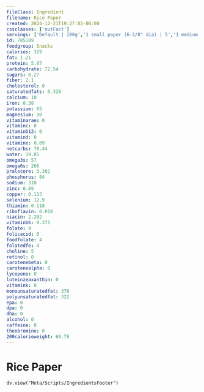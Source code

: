 ```yaml
---
fileClass: Ingredient
filename: Rice Paper
created: 2024-12-21T19:27:02-06:00
cssclasses: ['nutFact']
servings: ['Default | 100g','1 small paper (6-3/8" dia) | 5','1 medium paper (8-5/8" dia) | 15','1 large paper (12-3/8" dia) | 20']
id: 785189
foodgroup: Snacks
calories: 329
fat: 1.21
protein: 5.07
carbohydrate: 72.54
sugars: 0.27
fiber: 2.1
cholesterol: 0
saturatedfats: 0.328
calcium: 10
iron: 0.38
potassium: 65
magnesium: 30
vitaminarae: 0
vitaminc: 0
vitaminb12: 0
vitamind: 0
vitamine: 0.09
netcarbs: 70.44
water: 19.85
omega3s: 57
omega6s: 266
pralscore: 3.302
phosphorus: 84
sodium: 310
zinc: 0.69
copper: 0.113
selenium: 12.9
thiamin: 0.118
riboflavin: 0.018
niacin: 2.202
vitaminb6: 0.371
folate: 4
folicacid: 0
foodfolate: 4
folatedfe: 4
choline: 5
retinol: 0
carotenebeta: 0
carotenealpha: 0
lycopene: 0
luteinzeaxanthin: 0
vitamink: 0
monounsaturatedfat: 376
polyunsaturatedfat: 322
epa: 0
dpa: 0
dha: 0
alcohol: 0
caffeine: 0
theobromine: 0
200calorieweight: 60.79
---
```


# Rice Paper

```dataviewjs
dv.view("Meta/Scripts/IngredientsFooter")
```